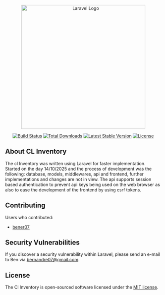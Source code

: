 <p align="center"><a href="https://laravel.com" target="_blank"><img src="https://raw.githubusercontent.com/laravel/art/master/logo-lockup/5%20SVG/2%20CMYK/1%20Full%20Color/laravel-logolockup-cmyk-red.svg" width="400" alt="Laravel Logo"></a></p>

<p align="center">
<a href="https://github.com/laravel/framework/actions"><img src="https://github.com/laravel/framework/workflows/tests/badge.svg" alt="Build Status"></a>
<a href="https://packagist.org/packages/laravel/framework"><img src="https://img.shields.io/packagist/dt/laravel/framework" alt="Total Downloads"></a>
<a href="https://packagist.org/packages/laravel/framework"><img src="https://img.shields.io/packagist/v/laravel/framework" alt="Latest Stable Version"></a>
<a href="https://packagist.org/packages/laravel/framework"><img src="https://img.shields.io/packagist/l/laravel/framework" alt="License"></a>
</p>

## About CL Inventory

The cl Inventory was written using Laravel for faster implementation. Started on the day 14/10/2025 and the process of development was the following: database, models, middlewares, api and frontend, further implementations and changes are not in view. The api supports session based authentication to prevent api keys being used on the web browser as also to ease the development of the frontend by using csrf tokens.

## Contributing
Users who contributed:
 - [bener07](https://github.com/bener07)

## Security Vulnerabilities

If you discover a security vulnerability within Laravel, please send an e-mail to Ben via [bernandre07@gmail.com](mailto:bernandre07@gmail.com).

## License

The Cl Inventory is open-sourced software licensed under the [MIT license](https://opensource.org/licenses/MIT).
